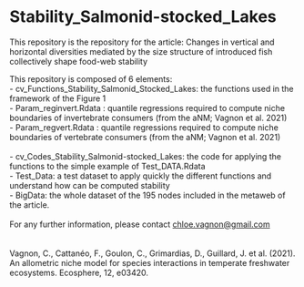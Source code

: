 # Stability_Salmonid-stocked_Lakes
 This repository is the repository for the article: 
 Changes in vertical and horizontal diversities mediated by the size structure of introduced fish collectively shape food-web stability

 This repository is composed of 6 elements: \
    - cv_Functions_Stability_Salmonid_Stocked_Lakes: the functions used in the framework of the Figure 1 \
    - Param_reginvert.Rdata : quantile regressions required to compute niche boundaries of invertebrate consumers (from the aNM; Vagnon et al. 2021) \
    - Param_regvert.Rdata :  quantile regressions required to compute niche boundaries of vertebrate consumers (from the aNM; Vagnon et al. 2021) \
    \
    - cv_Codes_Stability_Salmonid-stocked_Lakes: the code for applying the functions to the simple example of Test_DATA.Rdata \
    - Test_Data: a test dataset to apply quickly the different functions and understand how can be computed stability \
    - BigData: the whole dataset of the 195 nodes included in the metaweb of the article.\
\
 For any further information, please contact chloe.vagnon@gmail.com
\
\
\
Vagnon, C., Cattanéo, F., Goulon, C., Grimardias, D., Guillard, J. et al. (2021). An allometric niche model for species interactions in temperate freshwater ecosystems. Ecosphere, 12, e03420.


